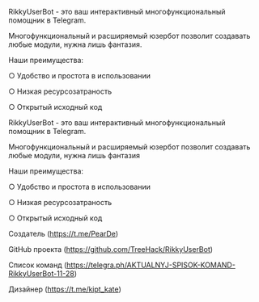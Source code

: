 RikkyUserBot - это ваш интерактивный многофункциональный помощник в Telegram.

Многофункциональный и расширяемый юзербот позволит создавать любые модули, нужна лишь фантазия.


Наши преимущества: 

 ○ Удобство и простота в использовании  

 ○ Низкая ресурсозатраность  

 ○ Открытый исходный код  
 
 RikkyUserBot - это ваш интерактивный многофункциональный помощник в Telegram.

Многофункциональный и расширяемый юзербот позволит создавать любые модули, нужна лишь фантазия 


Наши преимущества: 

 ○ Удобство и простота в использовании  

 ○ Низкая ресурсозатраность  

 ○ Открытый исходный код  





Создатель (https://t.me/PearDe)


GitHub проекта (https://github.com/TreeHack/RikkyUserBot)


Список команд (https://telegra.ph/AKTUALNYJ-SPISOK-KOMAND-RikkyUserBot-11-28)


Дизайнер (https://t.me/kipt_kate)
